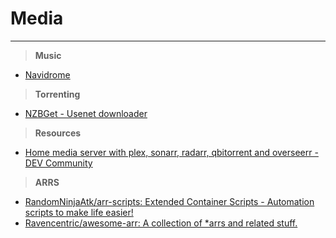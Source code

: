 # Media
___
>**Music**
- [Navidrome](https://www.navidrome.org/)

>**Torrenting**
- [NZBGet - Usenet downloader](https://nzbget.net/)

>**Resources**
- [Home media server with plex, sonarr, radarr, qbitorrent and overseerr - DEV Community](https://dev.to/rafaelmagalhaes/home-media-server-with-plex-sonarr-radarr-qbitorrent-and-overseerr-2a84)

>**ARRS**
- [RandomNinjaAtk/arr-scripts: Extended Container Scripts - Automation scripts to make life easier!](https://github.com/RandomNinjaAtk/arr-scripts)
- [Ravencentric/awesome-arr: A collection of *arrs and related stuff.](https://github.com/Ravencentric/awesome-arr?tab=readme-ov-file)